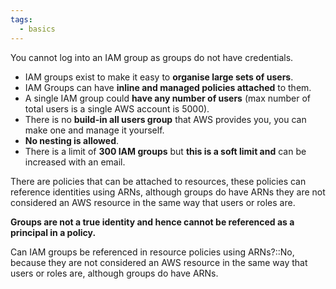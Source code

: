 ```yaml
---
tags:
  - basics
---
```



You cannot log into an IAM group as groups do not have credentials.

- IAM groups exist to make it easy to **organise large sets of users**.
- IAM Groups can have **inline and managed policies attached** to them.
- A single IAM group could **have any number of users** (max number of total users is a single AWS account is 5000).
- There is no **build-in all users group** that AWS provides you, you can make one and manage it yourself.
- **No nesting is allowed**.
- There is a limit of **300 IAM groups** but **this is a soft limit and** can be increased with an email.

There are policies that can be attached to resources, these policies can reference identities using ARNs, although groups do have ARNs they are not considered an AWS resource in the same way that users or roles are.

**Groups are not a true identity and hence cannot be referenced as a principal in a policy.**

Can IAM groups be referenced in resource policies using ARNs?::No, because they are not considered an AWS resource in the same way that users or roles are, although groups do have ARNs.
<!--SR:!2024-08-23,7,250-->